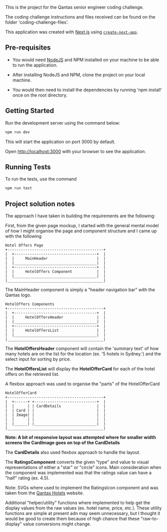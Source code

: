 This is the project for the Qantas senior engineer coding challenge.

The coding challenge instructions and files received can be found on the folder 'coding-challenge-files'.

This application was created with [Next.js](https://nextjs.org) using [`create-next-app`](https://nextjs.org/docs/app/api-reference/cli/create-next-app).

## Pre-requisites

- You would need [NodeJS](https://nodejs.org/en/download) and NPM installed on your machine to be able to run the application.

- After installing NodeJS and NPM, clone the project on your local machine.

- You would then need to install the dependencies by running 'npm install' once on the root directory.

## Getting Started
Run the development server using the command below:

```bash
npm run dev
```

This will start the application on port 3000 by default.

Open [http://localhost:3000](http://localhost:3000) with your browser to see the application.

## Running Tests

To run the tests, use the command

```bash
npm run test
```

## Project solution notes

The approach I have taken in building the requirements are the following:

First, from the given page mockup, I started with the general mental model of how I might organise the page and component structure and I came up with the following

```
Hotel Offers Page
+-------------------------------------------+
|  +-------------------------------------+  |
|  |     MainHeader                      |  |
|  |_____________________________________|  |
|  +-------------------------------------+  |
|  |     HotelOffers Component           |  |
|  |_____________________________________|  |
|___________________________________________|
```

The MainHeader component is simply a "header navigation bar" with the Qantas logo.

```
HotelOffers Components
+-------------------------------------------+
|  +-------------------------------------+  |
|  |     HotelOffersHeader               |  |
|  |_____________________________________|  |
|  +-------------------------------------+  |
|  |     HotelOffersList                 |  |
|  |_____________________________________|  |
|___________________________________________|
```

The **HotelOffersHeader** component will contain the 'summary text' of how many hotels are on the list for the location (ex. '5 hotels in Sydney.') and the select input for sorting by price.

The **HotelOffersList** will display the **HotelOfferCard** for each of the hotel offers on the retrieved list.

A flexbox approach was used to organise the "parts" of the HotelOfferCard

```
HotelOfferCard
+-------------------------------------------+
|  +------+ +----------------------------+  |
|  |      | | CardDetails                |  |
|  | Card | |                            |  |
|  | Image| |                            |  |
|  |      | |                            |  |
|  |______| |____________________________|  |
|___________________________________________|
```

**Note: A bit of responsive layout was attempted where for smaller width screens the CardImage goes on top of the CardDetails**

The **CardDetails** also used flexbox approach to handle the layout.

The **RatingsComponent** converts the given "type" and value to visual representations of either a "star" or "circle" icons. Main consideration when the component was implemented was that the ratings value can have a "half" rating (ex. 4.5). 

Note: SVGs where used to implement the RatingsIcon component and was taken from the [Qantas Hotels](https://www.qantas.com/hotels?mid=c1h) website.

Additional "helper/utility" functions where implemented to help get the display values from the raw values (ex. hotel name, price, etc.). These utility functions are simple at present adn may seem unnecessary, but I thought it would be good to create them because of high chance that these "raw-to-display" value conversions might change.